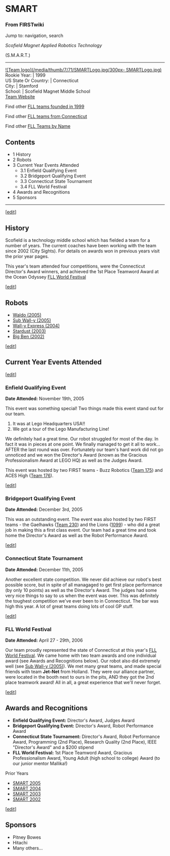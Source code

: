 # SMART

### From FIRSTwiki

Jump to: navigation, search

_Scofield Magnet Applied Robotics Technology_

(S.M.A.R.T.)  
  
---  
[![Team logo](/media/thumb/7/71/SMARTLogo.jpg/300px-
SMARTLogo.jpg)](/index.php/Image:SMARTLogo.jpg "Team logo" )  
Rookie Year: | 1999  
US State Or Country: | Connecticut  
City: | Stamford  
School: | Scofield Magnet Middle School  
[Team Website](http://smart.stamfordrobotics.org
"http://smart.stamfordrobotics.org" )  
  
Find other [FLL teams founded in
1999](/index.php/Category:FLL_teams_founded_in_1999 "Category:FLL teams
founded in 1999" )

Find other [FLL teams from
Connecticut](/index.php/Category:FLL_teams_from_Connecticut "Category:FLL
teams from Connecticut" )

Find other [FLL Teams by Name](/index.php/Category:FLL_teams "Category:FLL
teams" )

  

## Contents

  * 1 History
  * 2 Robots
  * 3 Current Year Events Attended
    * 3.1 Enfield Qualifying Event
    * 3.2 Bridgeport Qualifying Event
    * 3.3 Connecticut State Tournament
    * 3.4 FLL World Festival
  * 4 Awards and Recognitions
  * 5 Sponsors  
---  
  
[[edit](/index.php?title=SMART&action=edit&section=1 "Edit section: History"
)]

## History

Scofield is a technology middle school which has fielded a team for a number
of years. The current coaches have been working with the team since 2002 (City
Sights). For details on awards won in previous years visit the prior year
pages.

This year's team attended four competitions, were the Connecticut Director's
Award winners, and achieved the 1st Place Teamword Award at the Ocean Odyssey
[FLL World Festival](/index.php/FLL_World_Festival "FLL World Festival" )

[[edit](/index.php?title=SMART&action=edit&section=2 "Edit section: Robots" )]

## Robots

  * [Waldo (2005)](/index.php/SMART-Waldo-2006 "SMART-Waldo-2006" )
  * [Sub Wall-y (2005)](/index.php/SMART-Sub_Wall-y-2005 "SMART-Sub Wall-y-2005" )
  * [Wall-y Express (2004)](/index.php/SMART-Wally_Express-2004 "SMART-Wally Express-2004" )
  * [Stardust (2003)](/index.php?title=SMART-Stardust-2003&action=edit "SMART-Stardust-2003" )
  * [Big Ben (2002)](/index.php?title=SMART-Big_Ben-2002&action=edit "SMART-Big Ben-2002" )

[[edit](/index.php?title=SMART&action=edit&section=3 "Edit section: Current
Year Events Attended" )]

## Current Year Events Attended

[[edit](/index.php?title=SMART&action=edit&section=4 "Edit section: Enfield
Qualifying Event" )]

### Enfield Qualifying Event

**Date Attended:** November 19th, 2005 

This event was something special! Two things made this event stand out for our
team.

  1. It was at Lego Headquarters USA!! 
  2. We got a tour of the Lego Manufacturing Line! 

We definitely had a great time. Our robot struggled for most of the day. In
fact it was in pieces at one point. We finally managed to get it all to
work... AFTER the last round was over. Fortunately our team's hard work did
not go unnoticed and we won the Director's Award (known as the Gracious
Professionalism Award at LEGO HQ) as well as the Judges Award.

This event was hosted by two FIRST teams - Buzz Robotics ([Team
175](/index.php/175 "175" )) and ACES High ([Team 176](/index.php/176 "176"
)).

[[edit](/index.php?title=SMART&action=edit&section=5 "Edit section: Bridgeport
Qualifying Event" )]

### Bridgeport Qualifying Event

**Date Attended:** December 3rd, 2005 

This was an outstanding event. The event was also hosted by two FIRST teams -
the Gaelhawks ([Team 230](/index.php/230 "230" )) and the Lions
([1099](/index.php/1099 "1099" )) - who did a great job in making this a first
class event. Our team had a great time and took home the Director's Award as
well as the Robot Performance Award.

  

[[edit](/index.php?title=SMART&action=edit&section=6 "Edit section:
Connecticut State Tournament" )]

### Connecticut State Tournament

**Date Attended:** December 11th, 2005 

Another excellent state competition. We never did achieve our robot's best
possible score, but in spite of all managaged to get first place performance
(by only 10 points) as well as the Director's Award. The judges had some very
nice things to say to us when the event was over. This was definitely the
toughest competition we've ever been to in Connecticut. The bar was high this
year. A lot of great teams doing lots of cool GP stuff.

[[edit](/index.php?title=SMART&action=edit&section=7 "Edit section: FLL World
Festival" )]

### FLL World Festival

**Date Attended:** April 27 - 29th, 2006 

Our team proudly represented the state of Connecticut at this year's [FLL
World Festival](/index.php/FLL_World_Festival "FLL World Festival" ). We came
home with two team awards and one individual award (see Awards and
Recognitions below). Our robot also did extremely well (see [Sub Wall-y
(2005)](/index.php/SMART-Sub_Wall-y-2005 "SMART-Sub Wall-y-2005" )). We met
many great teams, and made special friends with team **Jet-Net** from Holland.
They were our alliance partner, were located in the booth next to ours in the
pits, AND they got the 2nd place teamwork award! All in all, a great
experience that we'll never forget.

[[edit](/index.php?title=SMART&action=edit&section=8 "Edit section: Awards and
Recognitions" )]

## Awards and Recognitions

  * **Enfield Qualifying Event:** Director's Award, Judges Award 
  * **Bridgeport Qualifying Event:** Director's Award, Robot Performance Award 
  * **Connecticut State Tournament:** Director's Award, Robot Performance Award, Programming (2nd Place), Research Quality (2nd Place), IEEE "Director's Award" and a $200 stipend 
  * **FLL World Festival:** 1st Place Teamword Award, Gracious Professionalism Award, Young Adult (high school to college) Award (to our junior mentor Mallika!) 

Prior Years

  * [SMART 2005](/index.php?title=SMART_2005&action=edit "SMART 2005" )
  * [SMART 2004](/index.php/SMART_2004 "SMART 2004" )
  * [SMART 2003](/index.php?title=SMART_2003&action=edit "SMART 2003" )
  * [SMART 2002](/index.php?title=SMART_2002&action=edit "SMART 2002" )

[[edit](/index.php?title=SMART&action=edit&section=9 "Edit section: Sponsors"
)]

## Sponsors

  * Pitney Bowes 
  * Hitachi 
  * Many others... 

